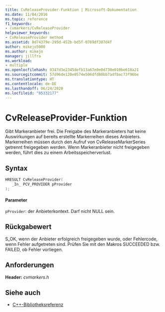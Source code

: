 ```yaml
---
title: CvReleaseProvider-Funktion | Microsoft-Dokumentation
ms.date: 11/04/2016
ms.topic: reference
f1_keywords:
- cvmarkers/CvReleaseProvider
helpviewer_keywords:
- CvReleaseProvider method
ms.assetid: 8d74379e-295d-452b-bd5f-0769df387d4f
author: mikejo5000
ms.author: mikejo
manager: jillfra
ms.workload:
- multiple
ms.openlocfilehash: 0347d3e2345defb13a67e0e0d730e010be618a21
ms.sourcegitcommit: 57d96de120e0574e506dfd80bb7adfbac73f96be
ms.translationtype: HT
ms.contentlocale: de-DE
ms.lasthandoff: 06/24/2020
ms.locfileid: "85332177"
---
```

# <a name="cvreleaseprovider-function"></a>CvReleaseProvider-Funktion
Gibt Markeranbieter frei. Die Freigabe des Markeranbieters hat keine Auswirkungen auf bereits erstellte Markerreihen dieses Anbieters. Markerreihen müssen durch den Aufruf von CvReleaseMarkerSeries getrennt freigegeben werden. Wenn Markeranbieter nicht freigegeben werden, führt dies zu einem Arbeitsspeicherverlust.

## <a name="syntax"></a>Syntax

```C
HRESULT CvReleaseProvider(
   _In_ PCV_PROVIDER pProvider
);
```

#### <a name="parameters"></a>Parameter
 `pProvider`: der Anbieterkontext. Darf nicht NULL sein.

## <a name="return-value"></a>Rückgabewert
 S_OK, wenn der Anbieter erfolgreich freigegeben wurde, oder Fehlercode, wenn Fehler aufgetreten sind. Prüfen Sie mit den Makros SUCCEEDED bzw. FAILED, ob Fehler vorliegen.

## <a name="requirements"></a>Anforderungen
 **Header:** *cvmarkers.h*

## <a name="see-also"></a>Siehe auch
- [C++-Bibliotheksreferenz](../profiling/cpp-library-reference.md)
